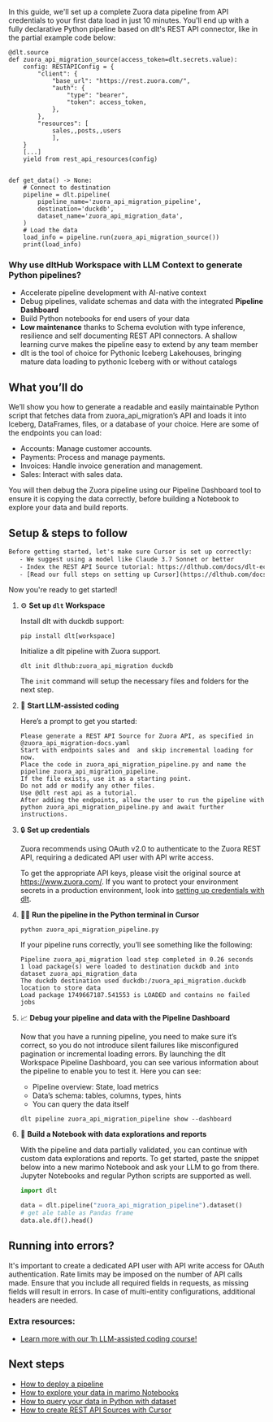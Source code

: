 In this guide, we'll set up a complete Zuora data pipeline from API credentials to your first data load in just 10 minutes. You'll end up with a fully declarative Python pipeline based on dlt's REST API connector, like in the partial example code below:

```python-outcome
@dlt.source
def zuora_api_migration_source(access_token=dlt.secrets.value):
    config: RESTAPIConfig = {
        "client": {
            "base_url": "https://rest.zuora.com/",
            "auth": {
                "type": "bearer",
                "token": access_token,
            },
        },
        "resources": [
            sales,,posts,,users
            ],
    }
    [...]
    yield from rest_api_resources(config)


def get_data() -> None:
    # Connect to destination
    pipeline = dlt.pipeline(
        pipeline_name='zuora_api_migration_pipeline',
        destination='duckdb',
        dataset_name='zuora_api_migration_data', 
    )
    # Load the data
    load_info = pipeline.run(zuora_api_migration_source())
    print(load_info) 
```

### Why use dltHub Workspace with LLM Context to generate Python pipelines?

- Accelerate pipeline development with AI-native context
- Debug pipelines, validate schemas and data with the integrated **Pipeline Dashboard**
- Build Python notebooks for end users of your data
- **Low maintenance** thanks to Schema evolution with type inference, resilience and self documenting REST API connectors. A shallow learning curve makes the pipeline easy to extend by any team member
- dlt is the tool of choice for Pythonic Iceberg Lakehouses, bringing mature data loading to pythonic Iceberg with or without catalogs

## What you’ll do

We’ll show you how to generate a readable and easily maintainable Python script that fetches data from zuora_api_migration’s API and loads it into Iceberg, DataFrames, files, or a database of your choice. Here are some of the endpoints you can load:

- Accounts: Manage customer accounts.
- Payments: Process and manage payments.
- Invoices: Handle invoice generation and management.
- Sales: Interact with sales data.

You will then debug the Zuora pipeline using our Pipeline Dashboard tool to ensure it is copying the data correctly, before building a Notebook to explore your data and build reports.

## Setup & steps to follow

```default
Before getting started, let's make sure Cursor is set up correctly:
   - We suggest using a model like Claude 3.7 Sonnet or better
   - Index the REST API Source tutorial: https://dlthub.com/docs/dlt-ecosystem/verified-sources/rest_api/ and add it to context as **@dlt rest api**
   - [Read our full steps on setting up Cursor](https://dlthub.com/docs/dlt-ecosystem/llm-tooling/cursor-restapi#23-configuring-cursor-with-documentation)
```

Now you're ready to get started!

1. ⚙️ **Set up `dlt` Workspace**
    
    Install dlt with duckdb support:
    ```shell
    pip install dlt[workspace]
    ```

    Initialize a dlt pipeline with Zuora support.
    ```shell
    dlt init dlthub:zuora_api_migration duckdb
    ```

    The `init` command will setup the necessary files and folders for the next step.
    
2. 🤠 **Start LLM-assisted coding**
    
    Here’s a prompt to get you started:
    
    ```prompt
    Please generate a REST API Source for Zuora API, as specified in @zuora_api_migration-docs.yaml 
    Start with endpoints sales and  and skip incremental loading for now. 
    Place the code in zuora_api_migration_pipeline.py and name the pipeline zuora_api_migration_pipeline. 
    If the file exists, use it as a starting point. 
    Do not add or modify any other files. 
    Use @dlt rest api as a tutorial. 
    After adding the endpoints, allow the user to run the pipeline with python zuora_api_migration_pipeline.py and await further instructions.
    ```

    
3. 🔒 **Set up credentials** 
    
    Zuora recommends using OAuth v2.0 to authenticate to the Zuora REST API, requiring a dedicated API user with API write access.
    
    To get the appropriate API keys, please visit the original source at https://www.zuora.com/.
    If you want to protect your environment secrets in a production environment, look into [setting up credentials with dlt](https://dlthub.com/docs/walkthroughs/add_credentials).
    
4. 🏃‍♀️ **Run the pipeline in the Python terminal in Cursor**
    
    ```shell
    python zuora_api_migration_pipeline.py
    ```
    
    If your pipeline runs correctly, you’ll see something like the following:
    
    ```shell
    Pipeline zuora_api_migration load step completed in 0.26 seconds
    1 load package(s) were loaded to destination duckdb and into dataset zuora_api_migration_data
    The duckdb destination used duckdb:/zuora_api_migration.duckdb location to store data
    Load package 1749667187.541553 is LOADED and contains no failed jobs
    ```
    
5. 📈 **Debug your pipeline and data with the Pipeline Dashboard**

    Now that you have a running pipeline, you need to make sure it’s correct, so you do not introduce silent failures like misconfigured pagination or incremental loading errors. By launching the dlt Workspace Pipeline Dashboard, you can see various information about the pipeline to enable you to test it. Here you can see:
    - Pipeline overview: State, load metrics
    - Data’s schema: tables, columns, types, hints
    - You can query the data itself
    
    ```shell
    dlt pipeline zuora_api_migration_pipeline show --dashboard
    ```
    
6. 🐍 **Build a Notebook with data explorations and reports**

    With the pipeline and data partially validated, you can continue with custom data explorations and reports. To get started, paste the snippet below into a new marimo Notebook and ask your LLM to go from there. Jupyter Notebooks and regular Python scripts are supported as well.

    
    ```python
    import dlt

   data = dlt.pipeline("zuora_api_migration_pipeline").dataset()
   # get ale table as Pandas frame
   data.ale.df().head()
    ```

## Running into errors?

It's important to create a dedicated API user with API write access for OAuth authentication. Rate limits may be imposed on the number of API calls made. Ensure that you include all required fields in requests, as missing fields will result in errors. In case of multi-entity configurations, additional headers are needed.

### Extra resources:

- [Learn more with our 1h LLM-assisted coding course!](https://www.youtube.com/watch?v=GGid70rnJuM)

## Next steps

- [How to deploy a pipeline](https://dlthub.com/docs/walkthroughs/deploy-a-pipeline)
- [How to explore your data in marimo Notebooks](https://dlthub.com/docs/general-usage/dataset-access/marimo)
- [How to query your data in Python with dataset](https://dlthub.com/docs/general-usage/dataset-access/dataset)
- [How to create REST API Sources with Cursor](https://dlthub.com/docs/dlt-ecosystem/llm-tooling/cursor-restapi)